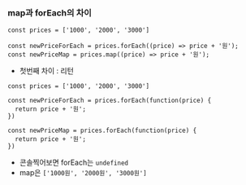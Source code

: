 ### map과 forEach의 차이

```
const prices = ['1000', '2000', '3000']

const newPriceForEach = prices.forEach((price) => price + '원');
const newPriceMap = prices.map((price) => price + '원');
```

- 첫번째 차이 : 리턴 
```
const prices = ['1000', '2000', '3000']

const newPriceForEach = prices.forEach(function(price) {
  return price + '원';
})

const newPriceMap = prices.forEach(function(price) {
  return price + '원';
})

```

- 콘솔찍어보면 forEach는 ```undefined```
- map은 ```['1000원', '2000원', '3000원']```


